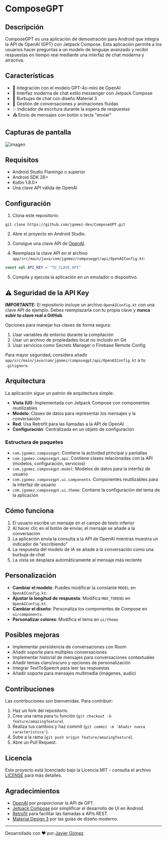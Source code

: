 # ComposeGPT

## Descripción
ComposeGPT es una aplicación de demostración para Android que integra la API de OpenAI (GPT) con Jetpack Compose. Esta aplicación permite a los usuarios hacer preguntas a un modelo de lenguaje avanzado y recibir respuestas en tiempo real mediante una interfaz de chat moderna y atractiva.

## Características
- 🧠 Integración con el modelo GPT-4o-mini de OpenAI
- 📱 Interfaz moderna de chat estilo messenger con Jetpack Compose
- 💬 Burbujas de chat con diseño Material 3
- 🔄 Gestión de conversaciones y animaciones fluidas
- ✨ Indicador de escritura durante la espera de respuestas
- 📤 Envío de mensajes con botón o tecla "enviar"

## Capturas de pantalla
![imagen](https://github.com/user-attachments/assets/b3e67de7-ef56-40b8-b969-6f0d92e0cf7e)

## Requisitos
- Android Studio Flamingo o superior
- Android SDK 26+
- Kotlin 1.8.0+
- Una clave API válida de OpenAI

## Configuración
1. Clona este repositorio:
```
git clone https://github.com/jgomez-dev/ComposeGPT.git
```

2. Abre el proyecto en Android Studio.

3. Consigue una clave API de [OpenAI](https://platform.openai.com/).

4. Reemplaza la clave API en el archivo `app/src/main/java/com/jgomez/composegpt/api/OpenAIConfig.kt`:
```kotlin
const val API_KEY = "TU_CLAVE_API"
```

5. Compila y ejecuta la aplicación en un emulador o dispositivo.

## ⚠️ Seguridad de la API Key
**IMPORTANTE:** El repositorio incluye un archivo `OpenAIConfig.kt` con una clave API de ejemplo. 
Debes reemplazarla con tu propia clave y **nunca subir tu clave real a GitHub**.

Opciones para manejar tus claves de forma segura:
1. Usar variables de entorno durante la compilación
2. Usar un archivo de propiedades local no incluido en Git
3. Usar servicios como Secrets Manager o Firebase Remote Config

Para mayor seguridad, considera añadir `app/src/main/java/com/jgomez/composegpt/api/OpenAIConfig.kt` a tu `.gitignore`.

## Arquitectura
La aplicación sigue un patrón de arquitectura simple:

- **Vista (UI)**: Implementada con Jetpack Compose con componentes reutilizables
- **Modelo**: Clases de datos para representar los mensajes y la conversación
- **Red**: Usa Retrofit para las llamadas a la API de OpenAI
- **Configuración**: Centralizada en un objeto de configuración

### Estructura de paquetes
- `com.jgomez.composegpt`: Contiene la actividad principal y pantallas
- `com.jgomez.composegpt.api`: Contiene clases relacionadas con la API (modelos, configuración, servicios)
- `com.jgomez.composegpt.model`: Modelos de datos para la interfaz de usuario 
- `com.jgomez.composegpt.ui.components`: Componentes reutilizables para la interfaz de usuario
- `com.jgomez.composegpt.ui.theme`: Contiene la configuración del tema de la aplicación

## Cómo funciona
1. El usuario escribe un mensaje en el campo de texto inferior
2. Al hacer clic en el botón de enviar, el mensaje se añade a la conversación
3. La aplicación envía la consulta a la API de OpenAI mientras muestra un indicador de "escribiendo"
4. La respuesta del modelo de IA se añade a la conversación como una burbuja de chat
5. La vista se desplaza automáticamente al mensaje más reciente

## Personalización
- **Cambiar el modelo**: Puedes modificar la constante `MODEL` en `OpenAIConfig.kt`.
- **Ajustar la longitud de respuesta**: Modifica `MAX_TOKENS` en `OpenAIConfig.kt`.
- **Cambiar el diseño**: Personaliza los componentes de Compose en `ui/components`.
- **Personalizar colores**: Modifica el tema en `ui/theme`.

## Posibles mejoras
- Implementar persistencia de conversaciones con Room
- Añadir soporte para múltiples conversaciones
- Implementar historial de mensajes para conversaciones contextuales
- Añadir temas claro/oscuro y opciones de personalización
- Integrar TextToSpeech para leer las respuestas
- Añadir soporte para mensajes multimedia (imágenes, audio)

## Contribuciones
Las contribuciones son bienvenidas. Para contribuir:
1. Haz un fork del repositorio.
2. Crea una rama para tu función (`git checkout -b feature/amazingfeature`).
3. Realiza tus cambios y haz commit (`git commit -m 'Añadir nueva característica'`).
4. Sube a la rama (`git push origin feature/amazingfeature`).
5. Abre un Pull Request.

## Licencia
Este proyecto está licenciado bajo la Licencia MIT - consulta el archivo [LICENSE](LICENSE) para más detalles.

## Agradecimientos
- [OpenAI](https://openai.com/) por proporcionar la API de GPT.
- [Jetpack Compose](https://developer.android.com/jetpack/compose) por simplificar el desarrollo de UI en Android.
- [Retrofit](https://square.github.io/retrofit/) para facilitar las llamadas a APIs REST.
- [Material Design 3](https://m3.material.io/) por las guías de diseño moderno.

---

Desarrollado con ❤️ por [Javier Gómez](https://github.com/jgomez-dev) 
